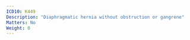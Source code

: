 ```yaml
---
ICD10: K449
Description: "Diaphragmatic hernia without obstruction or gangrene"
Matters: No
Weight: 0
---
```


